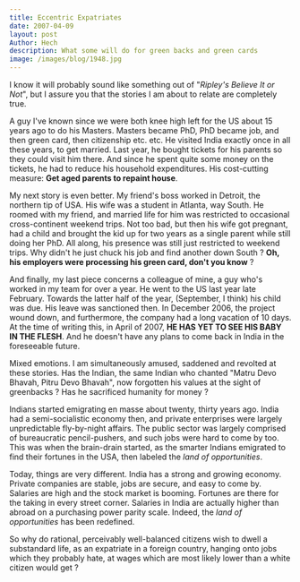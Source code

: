 ```yaml
---
title: Eccentric Expatriates
date: 2007-04-09
layout: post
Author: Hech
description: What some will do for green backs and green cards
image: /images/blog/1948.jpg
---
```


I know it will probably sound like something out of &quot;_Ripley's Believe It or Not_&quot;, but I assure you that the stories I am about to relate are completely true.


A guy I've known since we were both knee high left for the US about 15 years ago to do his Masters. Masters became PhD, PhD became job, and then green card, then citizenship etc. etc. He visited India exactly once in all these years, to get married. Last year, he bought tickets for his parents so they could visit him there. And since he spent quite some money on the tickets, he had to reduce his household expenditures. His cost-cutting measure: <strong>Get aged parents to repaint house</strong>.


My next story is even better. My friend's boss worked in Detroit, the northern tip of USA. His wife was a student in Atlanta, way South. He roomed with my friend, and married life for him was restricted to occasional cross-continent weekend trips. Not too bad, but then his wife got pregnant, had a child and brought the kid up for two years as a single parent while still doing her PhD. All along, his presence was still just restricted to weekend trips. Why didn't he just chuck his job and find another down South ? <strong>Oh, his employers were processing his green card, don't you know</strong> ?


And finally, my last piece concerns a colleague of mine, a guy who's worked in my team for over a year. He went to the US last year late February. Towards the latter half of the year, (September, I think) his child was due. His leave was sanctioned then. In December 2006, the project wound down, and furthermore, the company had a long vacation of 10 days. At the time of writing this, in April of 2007, <strong>HE HAS YET TO SEE HIS BABY IN THE FLESH</strong>. And he doesn't have any plans to come back in India in the foreseeable future.


Mixed emotions. I am simultaneously amused, saddened and revolted at these stories. Has the Indian, the same Indian who chanted &quot;Matru Devo Bhavah, Pitru Devo Bhavah&quot;, now forgotten his values at the sight of greenbacks ? Has he sacrificed humanity for money ?


Indians started emigrating en masse about twenty, thirty years ago. India had a semi-socialistic economy then, and private enterprises were largely unpredictable fly-by-night affairs. The public sector was largely comprised of bureaucratic pencil-pushers, and such jobs were hard to come by too. This was when the brain-drain started, as the smarter Indians emigrated to find their fortunes in the USA, then labeled the _land of opportunities_.


Today, things are very different. India has a strong and growing economy. Private companies are stable, jobs are secure, and easy to come by. Salaries are high and the stock market is booming. Fortunes are there for the taking in every street corner. Salaries in India are actually higher than abroad on a purchasing power parity scale. Indeed, the _land of opportunities_ has been redefined.  



So why do rational, perceivably well-balanced citizens wish to dwell a substandard life, as an expatriate in a foreign country, hanging onto jobs which they probably hate, at wages which are most likely lower than a white citizen would get ?



